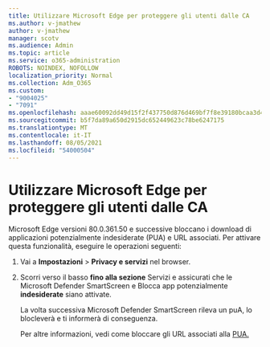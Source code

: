 ```yaml
---
title: Utilizzare Microsoft Edge per proteggere gli utenti dalle CA
ms.author: v-jmathew
author: v-jmathew
manager: scotv
ms.audience: Admin
ms.topic: article
ms.service: o365-administration
ROBOTS: NOINDEX, NOFOLLOW
localization_priority: Normal
ms.collection: Adm_O365
ms.custom:
- "9004025"
- "7091"
ms.openlocfilehash: aaae60092dd49d15f2f437750d876d469bf7f8e39180bcaa3d44fdea5410e028
ms.sourcegitcommit: b5f7da89a650d2915dc652449623c78be6247175
ms.translationtype: MT
ms.contentlocale: it-IT
ms.lasthandoff: 08/05/2021
ms.locfileid: "54000504"
---
```

# <a name="use-microsoft-edge-to-protect-users-against-puas"></a>Utilizzare Microsoft Edge per proteggere gli utenti dalle CA

Microsoft Edge versioni 80.0.361.50 e successive bloccano i download di applicazioni potenzialmente indesiderate (PUA) e URL associati. Per attivare questa funzionalità, eseguire le operazioni seguenti:

1. Vai a **Impostazioni**  >  **Privacy e servizi** nel browser.

2. Scorri verso il basso **fino alla sezione** Servizi e assicurati che le Microsoft Defender SmartScreen e Blocca app potenzialmente **indesiderate** siano attivate. 

    La volta successiva Microsoft Defender SmartScreen rileva un puA, lo blocleverà e ti informerà di conseguenza.

    Per altre informazioni, vedi come bloccare gli URL associati alla [PUA.](https://go.microsoft.com/fwlink/?linkid=2133024)
